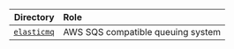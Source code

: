 |                            Directory | Role                              |
| -----------------------------------: | :-------------------------------- |
| [`elasticmq`](./elasticmq/README.md) | AWS SQS compatible queuing system |
